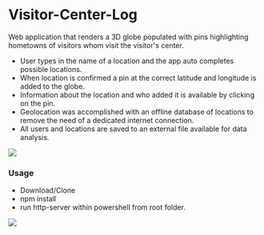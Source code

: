 # Visitor-Center-Log
Web application that renders a 3D globe populated with pins highlighting hometowns of visitors whom visit the visitor's center.

- User types in the name of a location and the app auto completes possible locations.
- When location is confirmed a pin at the correct latitude and longitude is added to the globe.
- Information about the location and who added it is available by clicking on the pin.
- Geolocation was accomplished with an offline database of locations to remove the need of a dedicated internet connection.
- All users and locations are saved to an external file available for data analysis.

![](images/preview.gif)

### Usage

- Download/Clone
- npm install
- run http-server within powershell from root folder.

![](images/setup.gif)
